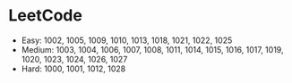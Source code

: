 # LeetCode

- Easy: 1002, 1005, 1009, 1010, 1013, 1018, 1021, 1022, 1025
- Medium: 1003, 1004, 1006, 1007, 1008, 1011, 1014, 1015, 1016, 1017, 1019, 1020, 1023, 1024, 1026, 1027
- Hard: 1000, 1001, 1012, 1028
